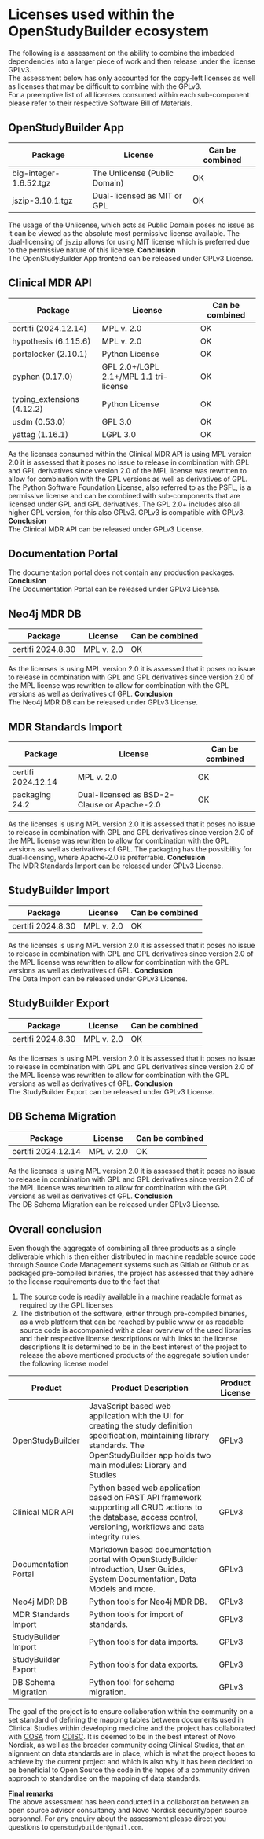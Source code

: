 # Licenses used within the OpenStudyBuilder ecosystem

The following is a assessment on the ability to combine the imbedded dependencies into a larger piece of work and then release under the license GPLv3.  
The assessment below has only accounted for the copy-left licenses as well as licenses that may be difficult to combine with the GPLv3.  
For a preemptive list of all licenses consumed within each sub-component please refer to their respective Software Bill of Materials.

## OpenStudyBuilder App

| Package | License | Can be combined |
|---|---|-|
| big-integer-1.6.52.tgz | The Unlicense (Public Domain) | OK |
| jszip-3.10.1.tgz | Dual-licensed as MIT or GPL | OK |

The usage of the Unlicense, which acts as Public Domain poses no issue as it can be viewed as the absolute most permissive license available.
The dual-licensing of `jszip` allows for using MIT license which is preferred due to the permissive nature of this license.
**Conclusion**  
The OpenStudyBuilder App frontend can be released under GPLv3 License.


## Clinical MDR API

| Package | License | Can be combined |
|---|---|-|
| certifi (2024.12.14) | MPL v. 2.0 | OK |
| hypothesis (6.115.6) | MPL v. 2.0 | OK |
| portalocker (2.10.1) | Python License | OK |
| pyphen (0.17.0) | GPL 2.0+/LGPL 2.1+/MPL 1.1 tri-license | OK |
| typing_extensions (4.12.2) | Python License | OK |
| usdm (0.53.0) | GPL 3.0 | OK |
| yattag (1.16.1) | LGPL 3.0 | OK |

As the licenses consumed within the Clinical MDR API is using MPL version 2.0 it is assessed that it poses no issue to release in combination with GPL and GPL derivatives since version 2.0 of the MPL license was rewritten to allow for combination with the GPL versions as well as derivatives of GPL.  
The Python Software Foundation License, also referred to as the PSFL, is a permissive license and can be combined with sub-components that are licensed under GPL and GPL derivatives. The GPL 2.0+ includes also all higher GPL version, for this also GPLv3. GPLv3 is compatible with GPLv3.
**Conclusion**  
The Clinical MDR API can be released under GPLv3 License.


## Documentation Portal

The documentation portal does not contain any production packages.
**Conclusion**  
The Documentation Portal can be released under GPLv3 License.

## Neo4j MDR DB

| Package | License | Can be combined |
|---|---|-|
| certifi 2024.8.30 | MPL v. 2.0 | OK |

As the licenses is using MPL version 2.0 it is assessed that it poses no issue to release in combination with GPL and GPL derivatives since version 2.0 of the MPL license was rewritten to allow for combination with the GPL versions as well as derivatives of GPL. 
**Conclusion**  
The Neo4j MDR DB can be released under GPLv3 License.

## MDR Standards Import

| Package | License | Can be combined |
|---|---|-|
| certifi 2024.12.14 | MPL v. 2.0 | OK |
| packaging 24.2 | Dual-licensed as BSD-2-Clause or Apache-2.0 | OK |

As the licenses is using MPL version 2.0 it is assessed that it poses no issue to release in combination with GPL and GPL derivatives since version 2.0 of the MPL license was rewritten to allow for combination with the GPL versions as well as derivatives of GPL. 
The `packaging` has the possibility for dual-licensing, where Apache-2.0 is preferrable.
**Conclusion**  
The MDR Standards Import can be released under GPLv3 License.

## StudyBuilder Import

| Package | License | Can be combined |
|---|---|-|
| certifi 2024.8.30 | MPL v. 2.0 | OK |

As the licenses is using MPL version 2.0 it is assessed that it poses no issue to release in combination with GPL and GPL derivatives since version 2.0 of the MPL license was rewritten to allow for combination with the GPL versions as well as derivatives of GPL. 
**Conclusion**  
The Data Import can be released under GPLv3 License.

## StudyBuilder Export

| Package | License | Can be combined |
|---|---|-|
| certifi 2024.8.30 | MPL v. 2.0 | OK |

As the licenses is using MPL version 2.0 it is assessed that it poses no issue to release in combination with GPL and GPL derivatives since version 2.0 of the MPL license was rewritten to allow for combination with the GPL versions as well as derivatives of GPL.
**Conclusion**  
The StudyBuilder Export can be released under GPLv3 License.

## DB Schema Migration

| Package | License | Can be combined |
|---|---|-|
| certifi 2024.12.14 | MPL v. 2.0 | OK |

As the licenses is using MPL version 2.0 it is assessed that it poses no issue to release in combination with GPL and GPL derivatives since version 2.0 of the MPL license was rewritten to allow for combination with the GPL versions as well as derivatives of GPL.
**Conclusion**  
The DB Schema Migration can be released under GPLv3 License.


## Overall conclusion

Even though the aggregate of combining all three products as a single deliverable which is then either distributed in machine readable source code through Source Code Management systems such as Gitlab or Github or as packaged pre-compiled binaries, the project has assessed that they adhere to the license requirements due to the fact that  
1. The source code is readily available in a machine readable format as required by the GPL licenses
1. The distribution of the software, either through pre-compiled binaries, as a web platform that can be reached by public www or as readable source code is accompanied with a clear overview of the used libraries and their respective license descriptions or with links to the license descriptions
It is determined to be in the best interest of the project to release the above mentioned products of the aggregate solution under the following license model  

| Product | Product Description | Product License |
|--|------|--|
| OpenStudyBuilder | JavaScript based web application with the UI for creating the study definition specification, maintaining library standards. The OpenStudyBuilder app holds two main modules: Library and Studies | GPLv3 |
| Clinical MDR API | Python based web application based on FAST API framework supporting all CRUD actions to the database, access control, versioning, workflows and data integrity rules. | GPLv3 |
| Documentation Portal | Markdown based documentation portal with OpenStudyBuilder Introduction, User Guides, System Documentation, Data Models and more. | GPLv3 |
| Neo4j MDR DB | Python tools for Neo4j MDR DB. | GPLv3 |
| MDR Standards Import | Python tools for import of standards. | GPLv3 |
| StudyBuilder Import | Python tools for data imports. | GPLv3 |
| StudyBuilder Export | Python tools for data exports. | GPLv3 |
| DB Schema Migration | Python tool for schema migration. | GPLv3 |

The goal of the project is to ensure collaboration within the community on a set standard of defining the mapping tables between documents used in Clinical Studies within developing medicine and the project has collaborated with [COSA](https://www.cdisc.org/cosa) from [CDISC](https://www.cdisc.org/about). It is deemed to be in the best interest of Novo Nordisk, as well as the broader community doing Clinical Studies, that an alignment on data standards are in place, which is what the project hopes to achieve by the current project and which is also why it has been decided to be beneficial to Open Source the code in the hopes of a community driven approach to standardise on the mapping of data standards.  

**Final remarks**  
The above assessment has been conducted in a collaboration between an open source advisor consultancy and Novo Nordisk security/open source personnel. For any enquiry about the assessment please direct you questions to `openstudybuilder@gmail.com`.